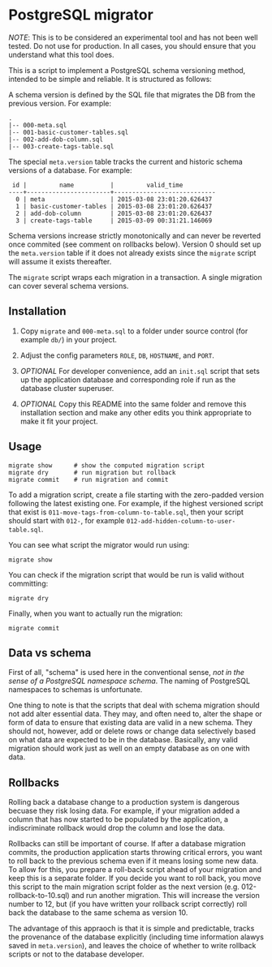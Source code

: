 PostgreSQL migrator
===================

*NOTE*: This is to be considered an experimental tool and has not been well
tested. Do not use for production. In all cases, you should ensure that you
understand what this tool does.

This is a script to implement a PostgreSQL schema versioning method, intended
to be simple and reliable. It is structured as follows:

A schema version is defined by the SQL file that migrates the DB from the
previous version. For example:

    .
    |-- 000-meta.sql
    |-- 001-basic-customer-tables.sql
    |-- 002-add-dob-column.sql
    |-- 003-create-tags-table.sql

The special `meta.version` table tracks the current and historic schema
versions of a database. For example:

     id |         name          |         valid_time
    ----+-----------------------+----------------------------
      0 | meta                  | 2015-03-08 23:01:20.626437
      1 | basic-customer-tables | 2015-03-08 23:01:20.626437
      2 | add-dob-column        | 2015-03-08 23:01:20.626437
      3 | create-tags-table     | 2015-03-09 00:31:21.146069

Schema versions increase strictly monotonically and can never be reverted once
commited (see comment on rollbacks below). Version 0 should set up the
`meta.version` table if it does not already exists since the `migrate` script
will assume it exists thereafter.

The `migrate` script wraps each migration in a transaction. A single migration
can cover several schema versions.

Installation
------------

1. Copy `migrate` and `000-meta.sql` to a folder under source control (for
   example `db/`) in your project.

2. Adjust the config parameters `ROLE`, `DB`, `HOSTNAME`, and `PORT`.

3. *OPTIONAL* For developer convenience, add an `init.sql` script that sets up
   the application database and corresponding role if run as the database
   cluster superuser.

4. *OPTIONAL* Copy this README into the same folder and remove this
   installation section and make any other edits you think appropriate to make
   it fit your project.

Usage
-----

    migrate show      # show the computed migration script
    migrate dry       # run migration but rollback
    migrate commit    # run migration and commit

To add a migration script, create a file starting with the zero-padded version
following the latest existing one. For example, if the highest versioned script
that exist is `011-move-tags-from-column-to-table.sql`, then your script should
start with `012-`, for example `012-add-hidden-column-to-user-table.sql`.

You can see what script the migrator would run using:

    migrate show

You can check if the migration script that would be run is valid without
committing:

    migrate dry

Finally, when you want to actually run the migration:

    migrate commit

Data vs schema
--------------

First of all, "schema" is used here in the conventional sense, *not in the
sense of a PostgreSQL namespace schema*. The naming of PostgreSQL namespaces to
schemas is unfortunate.

One thing to note is that the scripts that deal with schema migration should
not add alter essential data. They may, and often need to, alter the shape or
form of data to ensure that existing data are valid in a new schema. They
should not, however, add or delete rows or change data selectively based on
what data are expected to be in the database. Basically, any valid migration
should work just as well on an empty database as on one with data.

Rollbacks
---------

Rolling back a database change to a production system is dangerous becuase they
risk losing data. For example, if your migration added a column that has now
started to be populated by the application, a indiscriminate rollback would
drop the column and lose the data.

Rollbacks can still be important of course. If after a database migration
commits, the production application starts throwing critical errors, you want
to roll back to the previous schema even if it means losing some new data. To
allow for this, you prepare a roll-back script ahead of your migration and keep
this is a separate folder. If you decide you want to roll back, you move this
script to the main migration script folder as the next version (e.g.
012-rollback-to-10.sql) and run another migration. This will increase the
version number to 12, but (if you have written your rollback script correctly)
roll back the database to the same schema as version 10.

The advantage of this appraoch is that it is simple and predictable, tracks the
provenance of the database explicitly (including time information alawys saved
in `meta.version`), and leaves the choice of whether to write rollback scripts
or not to the database developer.
